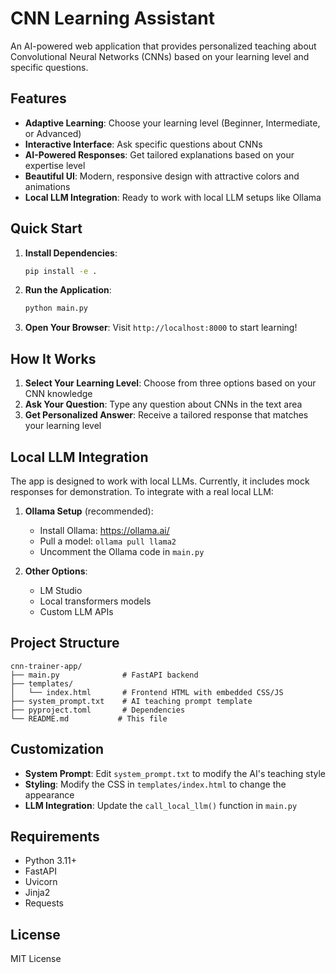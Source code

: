 # CNN Learning Assistant

An AI-powered web application that provides personalized teaching about Convolutional Neural Networks (CNNs) based on your learning level and specific questions.

## Features

- **Adaptive Learning**: Choose your learning level (Beginner, Intermediate, or Advanced)
- **Interactive Interface**: Ask specific questions about CNNs
- **AI-Powered Responses**: Get tailored explanations based on your expertise level
- **Beautiful UI**: Modern, responsive design with attractive colors and animations
- **Local LLM Integration**: Ready to work with local LLM setups like Ollama

## Quick Start

1. **Install Dependencies**:
   ```bash
   pip install -e .
   ```

2. **Run the Application**:
   ```bash
   python main.py
   ```

3. **Open Your Browser**:
   Visit `http://localhost:8000` to start learning!

## How It Works

1. **Select Your Learning Level**: Choose from three options based on your CNN knowledge
2. **Ask Your Question**: Type any question about CNNs in the text area
3. **Get Personalized Answer**: Receive a tailored response that matches your learning level

## Local LLM Integration

The app is designed to work with local LLMs. Currently, it includes mock responses for demonstration. To integrate with a real local LLM:

1. **Ollama Setup** (recommended):
   - Install Ollama: https://ollama.ai/
   - Pull a model: `ollama pull llama2`
   - Uncomment the Ollama code in `main.py`

2. **Other Options**:
   - LM Studio
   - Local transformers models
   - Custom LLM APIs

## Project Structure

```
cnn-trainer-app/
├── main.py              # FastAPI backend
├── templates/
│   └── index.html       # Frontend HTML with embedded CSS/JS
├── system_prompt.txt    # AI teaching prompt template
├── pyproject.toml       # Dependencies
└── README.md           # This file
```

## Customization

- **System Prompt**: Edit `system_prompt.txt` to modify the AI's teaching style
- **Styling**: Modify the CSS in `templates/index.html` to change the appearance
- **LLM Integration**: Update the `call_local_llm()` function in `main.py`

## Requirements

- Python 3.11+
- FastAPI
- Uvicorn
- Jinja2
- Requests

## License

MIT License
